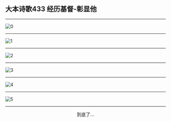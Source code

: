
## 大本诗歌433 经历基督-彰显他
        
<div id="aplayer0"></div>

---

<img alt="0" data-original="/data/d0433/0">

---

<img alt="1" data-original="/data/d0433/1">

---

<img alt="2" data-original="/data/d0433/2">

---

<img alt="3" data-original="/data/d0433/3">

---

<img alt="4" data-original="/data/d0433/4">

---

<img alt="5" data-original="/data/d0433/5">

---

<p style="text-align: center">到底了...</p>

<script src="/js/dist-view.js"></script>

<script>
MAIN.id = 'd0433';
        
const ap0 = new APlayer({
    container: document.getElementById('aplayer0'),
    volume: 1,
    loop: 'none',
    preload: 'none',
    audio: [{
        name: '大本诗歌433.mp3',
        artist: '大本诗歌',
        url: 'https://res.wx.qq.com/voice/getvoice?mediaid=MzI0NTk3MDM5M18yMjQ3NDkyODcz',
        cover: '/favicon'
    }]
});
</script>
